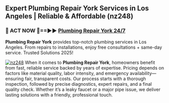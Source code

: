 ## Expert Plumbing Repair York Services in Los Angeles | Reliable & Affordable (nz248)  

<h3>🚿 ACT NOW 🌟==►► <a href="https://tinyurl.com/2ne6vx2x" rel="nofollow">Plumbing Repair York 24/7</a></h3>

**Plumbing Repair York** provides top-notch plumbing services in Los Angeles. From repairs to installations, enjoy free consultations + same-day service. Trusted Solutions 2025!

[![nz248](https://i.imgur.com/4PFF4AK.jpeg)](https://tinyurl.com/2ne6vx2x)
When it comes to **Plumbing Repair York**, homeowners benefit from fast, reliable service backed by years of expertise. Pricing depends on factors like material quality, labor intensity, and emergency availability—ensuring fair, transparent costs. Our process starts with a thorough inspection, followed by precise diagnostics, expert repairs, and a final quality check. Whether it’s a leaky faucet or a major pipe issue, we deliver lasting solutions with a friendly, professional touch.